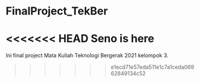 # FinalProject_TekBer
<<<<<<< HEAD
Seno is here
=======

Ini final project Mata Kuliah Teknologi Bergerak 2021 kelompok 3.
>>>>>>> e1ecd71e57eda511e1c7a1ceda06962849134c52
